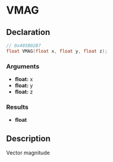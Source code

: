 # VMAG

## Declaration
```cpp
// 0x405B02B7
float VMAG(float x, float y, float z);
```

### Arguments
- **float:** x
- **float:** y
- **float:** z

### Results
- **float**

## Description
Vector magnitude